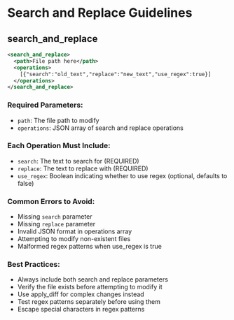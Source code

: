 # Search and Replace Guidelines

## search_and_replace
```xml
<search_and_replace>
  <path>File path here</path>
  <operations>
    [{"search":"old_text","replace":"new_text","use_regex":true}]
  </operations>
</search_and_replace>
```

### Required Parameters:
- `path`: The file path to modify
- `operations`: JSON array of search and replace operations

### Each Operation Must Include:
- `search`: The text to search for (REQUIRED)
- `replace`: The text to replace with (REQUIRED)
- `use_regex`: Boolean indicating whether to use regex (optional, defaults to false)

### Common Errors to Avoid:
- Missing `search` parameter
- Missing `replace` parameter
- Invalid JSON format in operations array
- Attempting to modify non-existent files
- Malformed regex patterns when use_regex is true

### Best Practices:
- Always include both search and replace parameters
- Verify the file exists before attempting to modify it
- Use apply_diff for complex changes instead
- Test regex patterns separately before using them
- Escape special characters in regex patterns